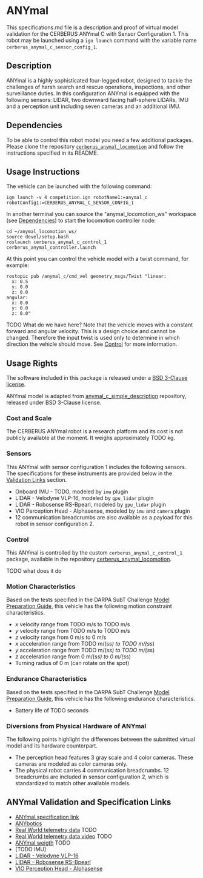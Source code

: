 <!--- This is a Markdown description of a robot model submitted for inclusion in the
DARPA Subterranean Challenge Technology Repository -->
# ANYmal
This specifications.md file is a description and proof of virtual model validation for the CERBERUS ANYmal C with Sensor Configuration 1. This robot may be launched using a `ign launch` command with the variable name `cerberus_anymal_c_sensor_config_1`.

## Description
ANYmal is a highly sophisticated four-legged robot, designed to tackle the challenges of harsh search and rescue operations, inspections, and other surveillance duties.
In this configuration ANYmal is equipped with the following sensors: LIDAR, two downward facing half-sphere LIDARs, IMU and a perception unit including seven cameras and an additional IMU.

## Dependencies
To be able to control this robot model you need a few additional packages. Please clone the repository [`cerberus_anymal_locomotion`](https://github.com/leggedrobotics/cerberus_anymal_locomotion) and follow the instructions specified in its README.

## Usage Instructions
The vehicle can be launched with the following command:
```
ign launch -v 4 competition.ign robotName1:=anymal_c robotConfig1:=CERBERUS_ANYMAL_C_SENSOR_CONFIG_1
```

In another terminal you can source the "anymal_locomotion_ws" workspace (see [Dependencies](#markdown-header-dependencies)) to start the locomotion controller node:
```
cd ~/anymal_locomotion_ws/
source devel/setup.bash
roslaunch cerberus_anymal_c_control_1 cerberus_anymal_controller.launch
```

At this point you can control the vehicle model with a twist command, for example:
```
rostopic pub /anymal_c/cmd_vel geometry_msgs/Twist "linear:
  x: 0.5
  y: 0.0
  z: 0.0
angular:
  x: 0.0
  y: 0.0
  z: 0.0"
```

TODO What do we have here?
Note that the vehicle moves with a constant forward and angular velocity. This is a design choice and cannot be changed. Therefore the input twist is used only to determine in which direction the vehicle should move. See [Control](#markdown-header-control) for more information.

## Usage Rights
The software included in this package is released under a [BSD 3-Clause license](LICENSE).

ANYmal model is adapted from [anymal_c_simple_description](https://github.com/ANYbotics/anymal_c_simple_description) repository, released under BSD 3-Clause license.

### Cost and Scale
The CERBERUS ANYmal robot is a research platform and its cost is not publicly available at the moment. It weighs approximately TODO kg.

### Sensors
This ANYmal with sensor configuration 1 includes the following sensors. The specifications for these instruments are provided below in the [Validation Links](#markdown-header-anymal-validation-and-specification-links) section.

* Onboard IMU - TODO, modeled by `imu` plugin
* LIDAR - Velodyne VLP-16, modeled by `gpu_lidar` plugin
* LIDAR - Robosense RS-Bpearl, modeled by `gpu_lidar` plugin
* VIO Perception Head - Alphasense, modeled by `imu` and `camera` plugin
* 12 communication breadcrumbs are also available as a payload for this robot in sensor configuration 2.

### Control
This ANYmal is controlled by the custom `cerberus_anymal_c_control_1` package, available in the repository [cerberus_anymal_locomotion](https://github.com/leggedrobotics/cerberus_anymal_locomotion).

TODO what does it do

### Motion Characteristics
Based on the tests specified in the DARPA SubT Challenge [Model Preparation Guide](https://subtchallenge.com/resources/Simulation_Model_Preparation_Guide.pdf), this vehicle has the following motion constraint characteristics.

*  _x_ velocity range from TODO m/s to TODO m/s
*  _y_ velocity range from TODO m/s to TODO m/s
*  _z_ velocity range from 0 m/s to 0 m/s
*  _x_ acceleration range from TODO m/(s*s) to TODO m/(s*s)
*  _y_ acceleration range from TODO m/(s*s) to TODO m/(s*s)
*  _z_ acceleration range from 0 m/(s*s) to 0 m/(s*s)
*  Turning radius of 0 m (can rotate on the spot)

### Endurance Characteristics
Based on the tests specified in the DARPA SubT Challenge [Model Preparation Guide](https://subtchallenge.com/resources/Simulation_Model_Preparation_Guide.pdf), this vehicle has the following endurance characteristics.

* Battery life of TODO seconds

### Diversions from Physical Hardware of ANYmal
The following points highlight the differences between the submitted virtual model and its hardware counterpart.

* The perception head features 3 gray scale and 4 color cameras. These cameras are modeled as color cameras only.
* The physical robot carries 4 communication breadcrumbs. 12 breadcrumbs are included in sensor configuration 2, which is standardized to match other available models.

## ANYmal Validation and Specification Links
* [ANYmal specification link](https://researchfeatures.com/2018/05/01/anymal-unique-quadruped-robot-conquering-harsh-environments/#)
* [ANYbotics](https://www.anybotics.com/)
* [Real World telemetry data]() TODO
* [Real World telemetry data video]() TODO
* [ANYmal weigth]() TODO
* [TODO IMU]
* [LIDAR - Velodyne VLP-16](https://velodynelidar.com/products/puck/)
* [LIDAR - Robosense RS-Bpearl](https://www.robosense.ai/rslidar/rs-bpearl)
* [VIO Perception Head - Alphasense](https://github.com/sevensense-robotics/alphasense_core_manual)
